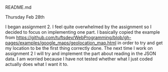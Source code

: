 README.md

Thursday Feb 28th

I began assignment 2. I feel quite overwhelmed by the assignment so I decided to focus on implementing one part. I basically copied the example from https://github.com/tuftsdev/WebProgramming/blob/gh-pages/examples/google_maps/geolocation_map.html in order to try and get my location to be the first thing correctly done. The next time I work on assignment 2 I will try and implement the part about reading in the JSON data. I am worried because I have not tested whether what I just coded actually does what I want it to. 